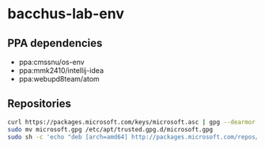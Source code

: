 # bacchus-lab-env

## PPA dependencies

* ppa:cmssnu/os-env
* ppa:mmk2410/intellij-idea
* ppa:webupd8team/atom

## Repositories

```bash
curl https://packages.microsoft.com/keys/microsoft.asc | gpg --dearmor > microsoft.gpg
sudo mv microsoft.gpg /etc/apt/trusted.gpg.d/microsoft.gpg
sudo sh -c 'echo "deb [arch=amd64] http://packages.microsoft.com/repos/vscode stable main" > /etc/apt/sources.list.d/vscode.list'
```
